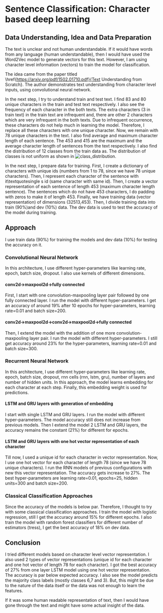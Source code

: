 # Sentence Classification: Character based deep learning
## Data Understanding, Idea and Data Preparation
The text is unclear and not human understandable. If it would have words from any language (human understandable), then I would have used the Word2Vec model to generate vectors for this text. However, I am  using character level information (vectors) to train the model for classification.

The idea came from the paper titled \href{https://arxiv.org/pdf/1502.01710.pdf}{Text Understanding from Scratch}. The author demonstrates text understanding from character level inputs, using convolutional neural network.

In the next step, I try to understand train and test text. I find 83 and 80 unique characters in the train and test text respectively. I also see the frequency of each character in the both texts. The extra characters (3 in train text) in the train text are infrequent and, there are other 2 characters which are very infrequent in the both texts. Due to infrequent occurrence, these characters do not help much in learning the model. Therefore, I replace all these characters with one unique character. Now, we remain with 78 unique characters in the text. I also find average and maximum character length of each sentence. The 453 and 415 are the maximum and the average character length of sentences from the text respectively. I also find the distribution of 12 classes from the train data as. The distribution of classes is not uniform as shown in ![class_distribution](https://user-images.githubusercontent.com/17526799/28752285-cea09dc4-751b-11e7-830f-ccd633f490c2.png).

In the next step, I prepare data for training. First, I create a dictionary of characters with unique ids (numbers from 1 to 78, since we have 78 unique characters). Then, I represent each character of the sentence with it\textquotesingle s id (same character with same id). Then, I create a vector representation of each sentence of length 453 (maximum character length sentence). The sentences which do not have 453 characters, I do padding with zeros to make it of length 453. Finally, we have training data (vector representation) of dimensions (32513,453). Then, I divide training data into train (90%)and dev (10%) data. The dev data is used to test the accuracy of the model during training.

## Approach
I use train data (90%) for training the models and dev data (10\%) for testing the accuracy on it.
### Convolutional Neural Network
In this architecture, I use different hyper-parameters like learning rate, epoch, batch size, dropout. I also use kernels of different dimensions.  
#### conv2d-$>$maxpool2d-$>$fully connected
First, I start with one convolution-maxpooling layer pair followed by one fully connected layer. I run the model with different hyper-parameters. I get an accuracy of around 19% after 10 epochs for hyper-parameters, learning rate=0.01 and batch size=200.
#### conv2d-$>$maxpool2d-$>$conv2d-$>$maxpool2d-$>$fully connected
Then, I extend the model with the addition of one more convolution-maxpooling layer pair. I run the model with different hyper-parameters. I still get accuracy around 23% for the hyper-parameters, learning rate=0.01 and batch size=300.
### Recurrent Neural Network
In this architecture, I use different hyper-parameters like learning rate, epoch, batch size, dropout, rnn cells (rnn, lstm, gru), number of layers and number of hidden units. In this approach, the model learns embedding for each character at each step. Finally, this embedding weight is used for predictions.
#### LSTM and GRU layers with generation of embedding
I start with single LSTM and GRU layers. I run the model with different hyper-parameters. The model accuracy still does not increase from previous models. Then I extend the model 2 LSTM and GRU layers, the accuracy remains the constant (21\%) for different for epochs.
#### LSTM and GRU layers with one hot vector representation of each character
Till now, I used a unique id for each character in vector representation. Now, I use one hot vector for each character of length 78 (since we have 78 unique characters). I run the RNN models of previous configurations with new this vector representation. The accuracy gets increase to 27%. The best hyper-parameters are learning rate=0.01, epochs=25, hidden units=300 and batch size=200.
### Classical Classification Approaches
Since the accuracy of the models is below par. Therefore, I thought to try with some classical classification approaches. I train the model with logistic regression, still I get the accuracy around 15% for different epochs. I also train the model with random forest classifiers for different number of estimators (tress), I get the best accuracy of 18% on dev data.
## Conclusion
I tried different models based on character level vector representation. I also used 2 types of vector representations (unique id for each character and one hot vector of length 78 for each character). I got the best accuracy of 27% from one layer LSTM model using one hot vector representation. The accuracy is par below expected accuracy. I also see the model predicts the majority class labels (mostly classes 6,7 and 3). But, this might be due to the nature of the data itself or the data was not enough to learn the features.

If it was some human readable representation of text, then I would have gone through the text and might have some actual insight of the data. 
